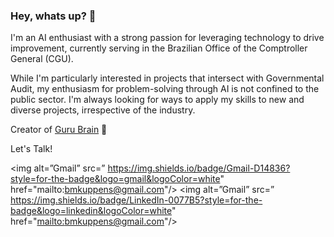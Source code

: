 ### Hey, whats up?  🫡

I'm an AI enthusiast with a strong passion for leveraging technology to drive improvement, currently serving in the Brazilian Office of the Comptroller General (CGU).

While I'm particularly interested in projects that intersect with Governmental Audit, my enthusiasm for problem-solving through AI is not confined to the public sector. I'm always looking for ways to apply my skills to new and diverse projects, irrespective of the industry.

Creator of [Guru Brain](https://gurubrain.streamlit.app/) 🧠

Let's Talk!

<img alt=”Gmail” src=”	https://img.shields.io/badge/Gmail-D14836?style=for-the-badge&logo=gmail&logoColor=white" href="mailto:bmkuppens@gmail.com"/>
<img alt=”Gmail” src=”	https://img.shields.io/badge/LinkedIn-0077B5?style=for-the-badge&logo=linkedin&logoColor=white" href="[mailto:bmkuppens@gmail.com](https://www.linkedin.com/in/bernardo-kuppens-326528220/)"/>

<!--
**kuppens/kuppens** is a ✨ _special_ ✨ repository because its `README.md` (this file) appears on your GitHub profile.

Here are some ideas to get you started:

- 🔭 I’m currently working on ...
- 🌱 I’m currently learning ...
- 👯 I’m looking to collaborate on ...
- 🤔 I’m looking for help with ...
- 💬 Ask me about ...
- 📫 How to reach me: ...
- 😄 Pronouns: ...
- ⚡ Fun fact: ...
-->
